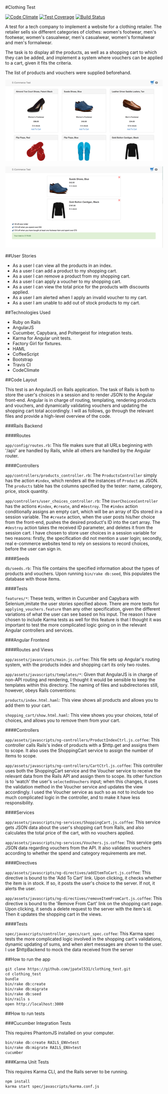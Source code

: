 #Clothing Test

[![Code Climate](https://codeclimate.com/github/jpatel531/clothing_test/badges/gpa.svg)](https://codeclimate.com/github/jpatel531/clothing_test) [![Test Coverage](https://codeclimate.com/github/jpatel531/clothing_test/badges/coverage.svg)](https://codeclimate.com/github/jpatel531/clothing_test) [![Build Status](https://travis-ci.org/jpatel531/clothing_test.svg?branch=master)](https://travis-ci.org/jpatel531/clothing_test)

A test for a tech company to implement a website for a clothing retailer. The retailer sells six different categories of clothes: women's footwear, men's footwear, women's casualwear, men's casualwear, women's formalwear and men's formalwear.

The task is to display all the products, as well as a shopping cart to which they can be added, and implement a system where vouchers can be applied to a cart, given it fits the criteria.

The list of products and vouchers were supplied beforehand.

![Image1](https://raw.githubusercontent.com/jpatel531/clothing_test/master/screenshots/1.jpg)

![Image2](https://raw.githubusercontent.com/jpatel531/clothing_test/master/screenshots/2.jpg)

##User Stories

* As a user I can view all the products in an index.
* As a user I can add a product to my shopping cart.
* As a user I can remove a product from my shopping cart.
* As a user I can apply a voucher to my shopping cart.
* As a user I can view the total price for the products with discounts applied.
* As a user I am alerted when I apply an invalid voucher to my cart.
* As a user I am unable to add out of stock products to my cart.

##Technologies Used

* Ruby on Rails
* AngularJS
* Cucumber, Capybara, and Poltergeist for integration tests.
* Karma for Angular unit tests.
* Factory Girl for fixtures.
* HAML
* CoffeeScript
* Bootstrap
* Travis CI
* CodeClimate

##Code Layout

This test is an AngularJS on Rails application. The task of Rails is both to store the user's choices in a session and to render JSON to the Angular front-end. Angular is in charge of routing, templating, rendering products and vouchers, and dynamically validating vouchers and updating the shopping cart total accordingly. I will as follows, go through the relevant files and provide a high-level overview of the code.

###Rails Backend


####Routes

`app/config/routes.rb`: This file makes sure that all URLs beginning with '/api/' are handled by Rails, while all others are handled by the Angular router.

####Controllers

`app/controllers/products_controller.rb`: The `ProductsController` simply has the action `#index`, which renders all the instances of `Product` as JSON. The `products` table has the columns specified by the tester: name, category, price, stock quantity.

`app/controllers/user_choices_controller.rb`: The `UserChoicesController` has the actions `#index`, `#create`, and `#destroy`. The `#index` action conditionally assigns an empty cart, which will be an array of IDs stored in a session variable. The `#create` action, when the user posts his/her choice from the front-end, pushes the desired product's ID into the cart array. The `#destroy` action takes the received ID parameter, and deletes it from the session cart. I have chosen to store user choices in a session variable for two reasons: firstly, the specification did not mention a user login; secondly, real e-commerce websites tend to rely on sessions to record choices, before the user can sign in.

####Seeds

`db/seeds.rb`: This file contains the specified information about the types of products and vouchers. Upon running `bin/rake db:seed`, this populates the database with those items.

####Tests

`features/*`: These tests, written in Cucumber and Capybara with Selenium,imitate the user stories specified above. There are more tests for `applying_vouchers.feature` than any other specification, given the different variations of what the user can see based on his input. The reason I have chosen to include Karma tests as well for this feature is that I thought it was important to test the more complicated logic going on in the relevant Angular controllers and services.

###Angular Frontend

####Routes and Views

`app/assets/javascripts/main.js.coffee`: This file sets up Angular's routing system, with the products index and shopping cart its only two routes.

`app/assets/javascripts/templates/*`: Given that AngularJS is in charge of non-API routing and rendering, I thought it would be sensible to keep the templates within this directory. The naming of files and subdirectories still, however, obeys Rails conventions:

`products/index.html.haml`: This view shows all products and allows you to add them to your cart.

`shopping_cart/show.html.haml`: This view shows you your choices, total of choices, and allows you to remove them from your cart.

####Controllers

`app/assets/javascripts/ng-controllers/ProductIndexCtrl.js.coffee`: This controller calls Rails's index of products with a $http.get and assigns them to scope. It also uses the ShoppingCart service to assign the number of items to scope.

`app/assets/javascripts/ng-controllers/CartCtrl.js.coffee`: This controller uses both the ShoppingCart service and the Voucher service to receive the relevant data from the Rails API and assign them to scope. Its other function is to 'watch' the user's `selectedVouchers` input; when this changes, it uses the validation method in the Voucher service and updates the view accordingly. I used the Voucher service as such so as not to include too much complicated logic in the controller, and to make it have less responsibility.

####Services

`app/assets/javascripts/ng-services/ShoppingCart.js.coffee`: This service gets JSON data about the user's shopping cart from Rails, and also calculates the total price of the cart, with no vouchers applied.

`app/assets/javascripts/ng-services/Vouchers.js.coffee`: This service gets JSON data regarding vouchers from the API. It also validates vouchers according to whether the spend and category requirements are met.

####Directives

`app/assets/javascripts/ng-directives/addItemToCart.js.coffee`: This directive is bound to the 'Add To Cart' link. Upon clicking, it checks whether the item is in stock. If so, it posts the user's choice to the server. If not, it alerts the user.

`app/assets/javascripts/ng-directives/removeItemFromCart.js.coffee`: This directive is bound to the 'Remove From Cart' link on the shopping cart page. Upon clicking, it sends a delete request to the server with the item's id. Then it updates the shopping cart in the views.

####Tests

`spec/javascripts/controller_specs/cart_spec.coffee`: This Karma spec tests the more complicated logic involved in the shopping cart's validations, dynamic updating of sums, and when alert messages are shown to the user. I use $httpBackend to mock the data received from the server

##How to run the app

```
git clone https://github.com/jpatel531/clothing_test.git
cd clothing_test
bundle
bin/rake db:create
bin/rake db:migrate
bin/rake db:seed
bin/rails s
open http://localhost:3000
```

##How to run tests

###Cucumber Integration Tests

This requires PhantomJS installed on your computer.

```
bin/rake db:create RAILS_ENV=test
bin/rake db:migrate RAILS_ENV=test
cucumber
```

###Karma Unit Tests

This requires Karma CLI, and the Rails server to be running.

```
npm install
karma start spec/javascripts/karma.conf.js
```



